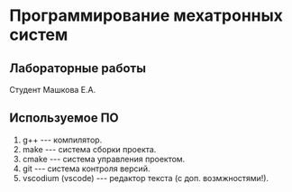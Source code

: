 # Программирование мехатронных систем

## Лабораторные работы

Студент Машкова Е.А.

## Используемое ПО

1. g++ --- компилятор.
1. make --- система сборки проекта.
1. cmake --- система управления проектом.
1. git --- система контроля версий.
1. vscodium (vscode) --- редактор текста (с доп. возмжностями!).

